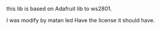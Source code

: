 this lib is based on Adafruit lib to ws2801.

I was modify by matan led
Have the license it should have.